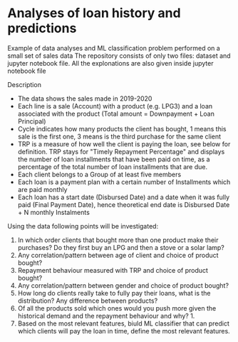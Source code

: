 # Analyses of loan history and predictions
Example of data analyses and ML classification problem performed on a small set of sales data
The repository consists of only two files: dataset and jupyter notebook file. All the explonations are also given inside
jupyter notebook file

Description
- The data shows the sales made in 2019-2020
- Each line is a sale (Account) with a product (e.g. LPG3) and a loan associated with the product (Total amount = Downpayment + Loan Principal)
- Cycle indicates how many products the client has bought, 1 means this sale is the first one, 3 means is the third purchase for the same client
- TRP is a measure of how well the client is paying the loan, see below for definition. TRP stays for "Timely Repayment Percentage" and displays the number of loan installments that have been paid on time, as a percentage of the total number of loan installments that are due.
- Each client belongs to a Group of at least five members
- Each loan is a payment plan with a certain number of Installments which are paid monthly
- Each loan has a start date (Disbursed Date) and a date when it was fully paid (Final Payment Date), hence theoretical end date is Disbursed Date + N monthly Instalments


Using the data following points will be investigated:
1. In which order clients that bought more than one product make their purchases? Do they first buy an LPG and then a stove or a solar lamp?
2. Any correlation/pattern between age of client and choice of product bought?
3. Repayment behaviour measured with TRP and choice of product bought?
4. Any correlation/pattern between gender and choice of product bought?
5. How long do clients really take to fully pay their loans, what is the distribution? Any difference between products?
6. Of all the products sold which ones would you push more given the historical demand and the repayment behaviour and why? 1.
7. Based on the most relevant features, biuld ML classifier that can predict which clients will pay the loan in time, define the most relevant features.
